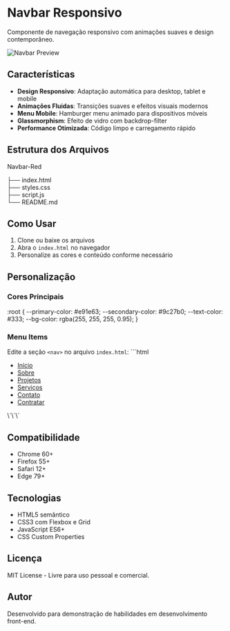 # Navbar Responsivo

Componente de navegação responsivo com animações suaves e design contemporâneo.

![Navbar Preview](https://hebbkx1anhila5yf.public.blob.vercel-storage.com/image-MI3Kyk8Sog69VYEDOedNY0IFnSuisH.png)

## Características

- **Design Responsivo**: Adaptação automática para desktop, tablet e mobile
- **Animações Fluidas**: Transições suaves e efeitos visuais modernos
- **Menu Mobile**: Hamburger menu animado para dispositivos móveis
- **Glassmorphism**: Efeito de vidro com backdrop-filter
- **Performance Otimizada**: Código limpo e carregamento rápido

## Estrutura dos Arquivos


Navbar-Red

├── index.html      
├── styles.css   
├── script.js     
└── README.md     


## Como Usar

1. Clone ou baixe os arquivos
2. Abra o `index.html` no navegador
3. Personalize as cores e conteúdo conforme necessário

## Personalização

### Cores Principais

:root {
  --primary-color: #e91e63;
  --secondary-color: #9c27b0;
  --text-color: #333;
  --bg-color: rgba(255, 255, 255, 0.95);
}

### Menu Items
Edite a seção `<nav>` no arquivo `index.html`:
\`\`\`html
<ul class="nav-links">
  <li><a href="#home">Início</a></li>
  <li><a href="#sobre">Sobre</a></li>
  <li><a href="#projetos">Projetos</a></li>
  <li><a href="#Serviços">Serviços</a></li>
  <li><a href="#Contato">Contato</a></li>
  <li><a href="#Contratar">Contratar</a></li>

  </ul>
\`\`\`

## Compatibilidade

- Chrome 60+
- Firefox 55+
- Safari 12+
- Edge 79+

## Tecnologias

- HTML5 semântico
- CSS3 com Flexbox e Grid
- JavaScript ES6+
- CSS Custom Properties

## Licença

MIT License - Livre para uso pessoal e comercial.

## Autor

Desenvolvido para demonstração de habilidades em desenvolvimento front-end.
